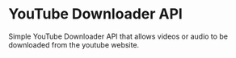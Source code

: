# YouTube Downloader API
 Simple YouTube Downloader API that allows videos or audio to be downloaded from the youtube website.
